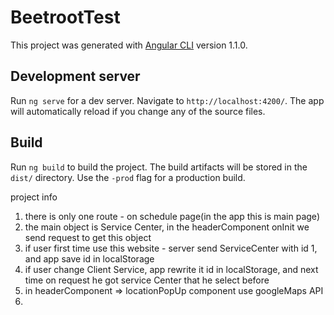 # BeetrootTest

This project was generated with [Angular CLI](https://github.com/angular/angular-cli) version 1.1.0.

## Development server

Run `ng serve` for a dev server. Navigate to `http://localhost:4200/`. The app will automatically reload if you change any of the source files.

## Build

Run `ng build` to build the project. The build artifacts will be stored in the `dist/` directory. Use the `-prod` flag for a production build.



project info

1. there is only one route - on schedule page(in the app this is main page)
2. the main object is Service Center, in the headerComponent onInit we send request to get this object
3.  if user first time use this website  - server send ServiceCenter with id 1, and app save id in localStorage
4.  if user change Client Service, app rewrite it id in localStorage, and next time on request he got service Center that he select before
5.   in headerComponent => locationPopUp component use googleMaps API
6.